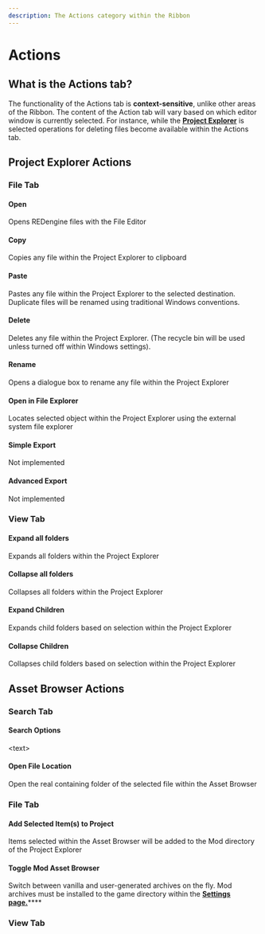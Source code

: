 ```yaml
---
description: The Actions category within the Ribbon
---
```


# Actions

## What is the Actions tab?

The functionality of the Actions tab is **context-sensitive**, unlike other areas of the Ribbon. The content of the Action tab will vary based on which editor window is currently selected. For instance, while the [**Project Explorer**](../editor/project-explorer.md) is selected operations for deleting files become available within the Actions tab.

## Project Explorer Actions

### File Tab  &#x20;

#### Open

Opens REDengine files with the File Editor

#### Copy

Copies any file within the Project Explorer to clipboard

#### Paste

Pastes any file within the Project Explorer to the selected destination. Duplicate files will be renamed using traditional Windows conventions.

#### Delete

Deletes any file within the Project Explorer. (The recycle bin will be used unless turned off within Windows settings).

#### Rename

Opens a dialogue box to rename any file within the Project Explorer

#### Open in File Explorer

Locates selected object within the Project Explorer using the external system file explorer

#### Simple Export

Not implemented

#### Advanced Export

Not implemented

### View Tab

#### Expand all folders

Expands all folders within the Project Explorer

#### Collapse all folders

Collapses all folders within the Project Explorer

#### Expand Children

Expands child folders based on selection within the Project Explorer

#### Collapse Children

Collapses child folders based on selection within the Project Explorer

## Asset Browser Actions

### Search Tab

#### Search Options

\<text>

#### Open File Location

Open the real containing folder of the selected file within the Asset Browser

### File Tab

#### Add Selected Item(s) to Project

Items selected within the Asset Browser will be added to the Mod directory of the Project Explorer

#### Toggle Mod Asset Browser

Switch between vanilla and user-generated archives on the fly. Mod archives must be installed to the game directory within the [**Settings page.**](../settings.md)****

### **View Tab**
